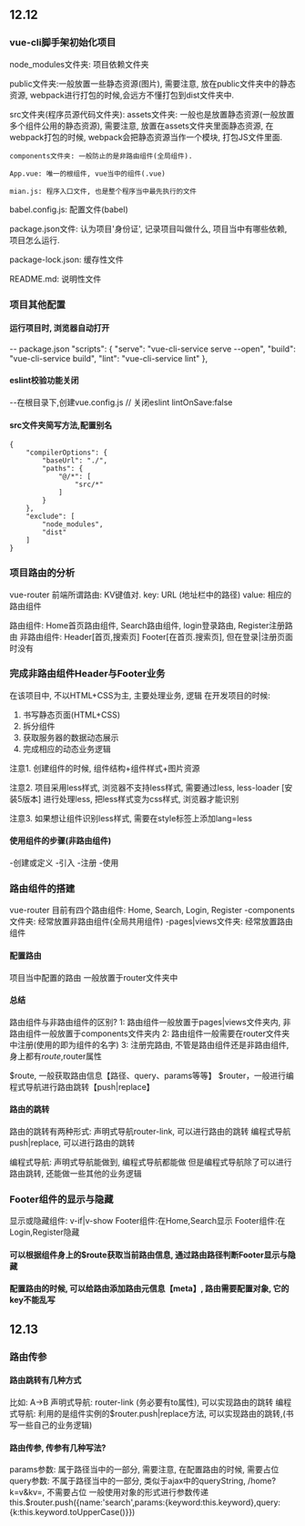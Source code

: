 ## 12.12
### vue-cli脚手架初始化项目

node_modules文件夹: 项目依赖文件夹

public文件夹:一般放置一些静态资源(图片), 需要注意, 放在public文件夹中的静态资源, webpack进行打包的时候,会远方不懂打包到dist文件夹中.

src文件夹(程序员源代码文件夹):
    assets文件夹: 一般也是放置静态资源(一般放置多个组件公用的静态资源), 需要注意, 放置在assets文件夹里面静态资源, 在webpack打包的时候, webpack会把静态资源当作一个模块, 打包JS文件里面.

    components文件夹: 一般防止的是非路由组件(全局组件).

    App.vue: 唯一的根组件, vue当中的组件(.vue)

    mian.js: 程序入口文件, 也是整个程序当中最先执行的文件

babel.config.js: 配置文件(babel)

package.json文件: 认为项目'身份证', 记录项目叫做什么, 项目当中有哪些依赖, 项目怎么运行.

package-lock.json: 缓存性文件

README.md: 说明性文件


### 项目其他配置
#### 运行项目时, 浏览器自动打开
-- package.json
    "scripts": {
        "serve": "vue-cli-service serve --open",
        "build": "vue-cli-service build",
        "lint": "vue-cli-service lint"
    }, 

#### eslint校验功能关闭
--在根目录下,创建vue.config.js
    // 关闭eslint
    lintOnSave:false

#### src文件夹简写方法,配置别名
    {
        "compilerOptions": {
            "baseUrl": "./",
            "paths": {
                "@/*": [
                    "src/*"
                ]
            }
        },
        "exclude": [
            "node_modules",
            "dist"
        ]
    }

### 项目路由的分析
vue-router
前端所谓路由: KV键值对.
key: URL (地址栏中的路径)
value: 相应的路由组件

路由组件:
Home首页路由组件, Search路由组件, login登录路由, Register注册路由
非路由组件:
Header[首页,搜索页]
Footer[在首页.搜索页], 但在登录|注册页面时没有

### 完成非路由组件Header与Footer业务
在该项目中, 不以HTML+CSS为主, 主要处理业务, 逻辑
在开发项目的时候:
1. 书写静态页面(HTML+CSS)
2. 拆分组件
3. 获取服务器的数据动态展示
4. 完成相应的动态业务逻辑

注意1. 创建组件的时候, 组件结构+组件样式+图片资源

注意2. 项目采用less样式, 浏览器不支持less样式, 需要通过less, less-loader [安装5版本] 进行处理less, 把less样式变为css样式, 浏览器才能识别

注意3. 如果想让组件识别less样式, 需要在style标签上添加lang=less

#### 使用组件的步骤(非路由组件)
-创建或定义
-引入
-注册
-使用

### 路由组件的搭建
vue-router
目前有四个路由组件: Home, Search, Login, Register
-components文件夹: 经常放置非路由组件(全局共用组件)
-pages|views文件夹: 经常放置路由组件

#### 配置路由
项目当中配置的路由 一般放置于router文件夹中

#### 总结
路由组件与非路由组件的区别?
1: 路由组件一般放置于pages|views文件夹内, 非路由组件一般放置于components文件夹内
2: 路由组件一般需要在router文件夹中注册(使用的即为组件的名字) 
3: 注册完路由, 不管是路由组件还是非路由组件, 身上都有$route,$router属性

$route, 一般获取路由信息【路径、query、params等等】
$router，一般进行编程式导航进行路由跳转【push|replace】

#### 路由的跳转
路由的跳转有两种形式:
声明式导航router-link, 可以进行路由的跳转
编程式导航push|replace, 可以进行路由的跳转

编程式导航: 声明式导航能做到, 编程式导航都能做
但是编程式导航除了可以进行路由跳转, 还能做一些其他的业务逻辑

### Footer组件的显示与隐藏
显示或隐藏组件: v-if|v-show
Footer组件:在Home,Search显示
Footer组件:在Login,Register隐藏

#### 可以根据组件身上的$route获取当前路由信息, 通过路由路径判断Footer显示与隐藏
#### 配置路由的时候, 可以给路由添加路由元信息【meta】, 路由需要配置对象, 它的key不能乱写

## 12.13

### 路由传参
#### 路由跳转有几种方式
比如: A->B
声明式导航: router-link (务必要有to属性), 可以实现路由的跳转
编程式导航: 利用的是组件实例的$router.push|replace方法, 可以实现路由的跳转,(书写一些自己的业务逻辑)

#### 路由传参, 传参有几种写法?
params参数: 属于路径当中的一部分, 需要注意, 在配置路由的时候, 需要占位
query参数: 不属于路径当中的一部分, 类似于ajax中的queryString,  /home?k=v&kv=, 不需要占位
一般使用对象的形式进行参数传递
    this.$router.push({name:'search',params:{keyword:this.keyword},query:{k:this.keyword.toUpperCase()}})